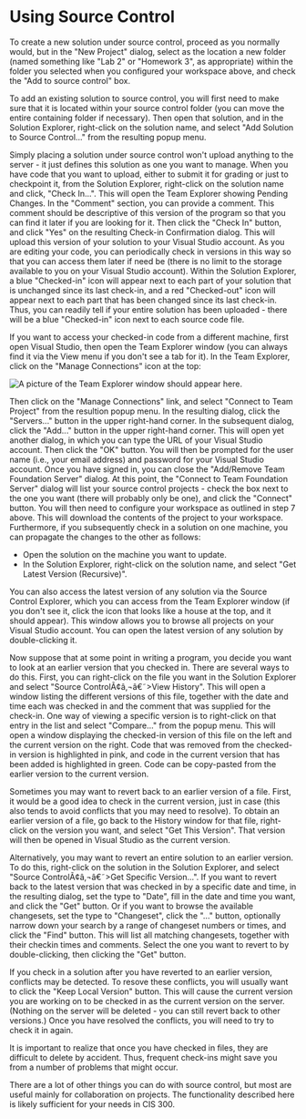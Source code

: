 # Using Source Control

To create a new solution under source control, proceed as you normally
would, but in the "New Project" dialog, select as the location a new
folder (named something like "Lab 2" or "Homework 3", as appropriate)
within the folder you selected when you configured your workspace above,
and check the "Add to source control" box.

To add an existing solution to source control, you will first need to
make sure that it is located within your source control folder (you can
move the entire containing folder if necessary). Then open that
solution, and in the Solution Explorer, right-click on the solution
name, and select "Add Solution to Source Control..." from the resulting
popup menu.

Simply placing a solution under source control won't upload anything to
the server - it just defines this solution as one you want to manage.
When you have code that you want to upload, either to submit it for
grading or just to checkpoint it, from the Solution Explorer,
right-click on the solution name and click, "Check In...". This will
open the Team Explorer showing Pending Changes. In the "Comment"
section, you can provide a comment. This comment should be descriptive
of this version of the program so that you can find it later if you are
looking for it. Then click the "Check In" button, and click "Yes" on the
resulting Check-in Confirmation dialog. This will upload this version of
your solution to your Visual Studio account. As you are editing your
code, you can periodically check in versions in this way so that you can
access them later if need be (there is no limit to the storage available
to you on your Visual Studio account). Within the Solution Explorer, a
blue "Checked-in" icon will appear next to each part of your solution
that is unchanged since its last check-in, and a red "Checked-out" icon
will appear next to each part that has been changed since its last
check-in. Thus, you can readily tell if your entire solution has been
uploaded - there will be a blue "Checked-in" icon next to each source
code file.

If you want to access your checked-in code from a different machine,
first open Visual Studio, then open the Team Explorer window (you can
always find it via the View menu if you don't see a tab for it). In the
Team Explorer, click on the "Manage Connections" icon at the top:

![A picture of the Team Explorer window should appear
here.](manage-connections.jpg)

Then click on the "Manage Connections" link, and select "Connect to Team
Project" from the resultion popup menu. In the resulting dialog, click
the "Servers..." button in the upper right-hand corner. In the
subsequent dialog, click the "Add..." button in the upper right-hand
corner. This will open yet another dialog, in which you can type the URL
of your Visual Studio account. Then click the "OK" button. You will then
be prompted for the user name (i.e., your email address) and password
for your Visual Studio account. Once you have signed in, you can close
the "Add/Remove Team Foundation Server" dialog. At this point, the
"Connect to Team Foundation Server" dialog will list your source control
projects - check the box next to the one you want (there will probably
only be one), and click the "Connect" button. You will then need to
configure your workspace as outlined in step 7 above. This will download
the contents of the project to your workspace. Furthermore, if you
subsequently check in a solution on one machine, you can propagate the
changes to the other as follows:

  - Open the solution on the machine you want to update.
  - In the Solution Explorer, right-click on the solution name, and
    select "Get Latest Version (Recursive)".

You can also access the latest version of any solution via the Source
Control Explorer, which you can access from the Team Explorer window (if
you don't see it, click the icon that looks like a house at the top, and
it should appear). This window allows you to browse all projects on your
Visual Studio account. You can open the latest version of any solution
by double-clicking it.

Now suppose that at some point in writing a program, you decide you want
to look at an earlier version that you checked in. There are several
ways to do this. First, you can right-click on the file you want in the
Solution Explorer and select
"Source ControlÃ¢â‚¬â€˜\>View History". This
will open a window listing the different versions of this file, together
with the date and time each was checked in and the comment that was
supplied for the check-in. One way of viewing a specific version is to
right-click on that entry in the list and select "Compare..." from the
popup menu. This will open a window displaying the checked-in version of
this file on the left and the current version on the right. Code that
was removed from the checked-in version is highlighted in pink, and code
in the current version that has been added is highlighted in green. Code
can be copy-pasted from the earlier version to the current version.

Sometimes you may want to revert back to an earlier version of a file.
First, it would be a good idea to check in the current version, just in
case (this also tends to avoid conflicts that you may need to resolve).
To obtain an earlier version of a file, go back to the History window
for that file, right-click on the version you want, and select "Get This
Version". That version will then be opened in Visual Studio as the
current version.

Alternatively, you may want to revert an entire solution to an earlier
version. To do this, right-click on the solution in the Solution
Explorer, and select
"Source ControlÃ¢â‚¬â€˜\>Get Specific Version...".
If you want to revert back to the latest version that was checked in by
a specific date and time, in the resulting dialog, set the type to
"Date", fill in the date and time you want, and click the "Get" button.
Or if you want to browse the available changesets, set the type to
"Changeset", click the "..." button, optionally narrow down your search
by a range of changeset numbers or times, and click the "Find" button.
This will list all matching changesets, together with their checkin
times and comments. Select the one you want to revert to by
double-clicking, then clicking the "Get" button.

If you check in a solution after you have reverted to an earlier
version, conflicts may be detected. To resove these conflicts, you will
usually want to click the "Keep Local Version" button. This will cause
the current version you are working on to be checked in as the current
version on the server. (Nothing on the server will be deleted - you can
still revert back to other versions.) Once you have resolved the
conflicts, you will need to try to check it in again.

It is important to realize that once you have checked in files, they are
difficult to delete by accident. Thus, frequent check-ins might save you
from a number of problems that might occur.

There are a lot of other things you can do with source control, but most
are useful mainly for collaboration on projects. The functionality
described here is likely sufficient for your needs in CIS 300.
